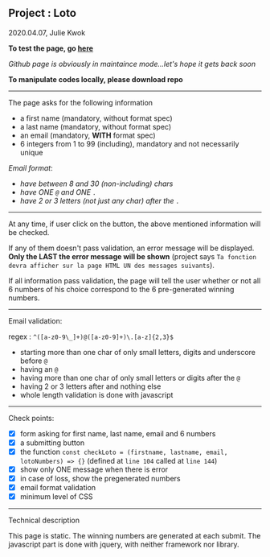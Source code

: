 ## Project : Loto


2020.04.07, Julie Kwok

**To test the page, go [here](https://julienemo.github.io/thp_next_2/)**

_Github page is obviously in maintaince mode...let's hope it gets back soon_

**To manipulate codes locally, please download repo**

* * *

The page asks for the following information

- a first name (mandatory, without format spec)
- a last name (mandatory, without format spec)
- an email (mandatory, **WITH** format spec)
- 6 integers from 1 to 99 (including), mandatory and not necessarily unique
  
_Email format_:
- _have between 8 and 30 (non-including) chars_
- _have ONE `@` and ONE `.`_
- _have 2 or 3 letters (not just any char) after the `.`_

* * *
At any time, if user click on the button, the above mentioned information will be checked. 

If any of them doesn't pass validation, an error message will be displayed. **Only the LAST the error message will be shown** (project says `Ta fonction devra afficher sur la page HTML UN des messages suivants`).

If all information pass validation, the page will tell the user whether or not all 6 numbers of his choice correspond to the 6 pre-generated winning numbers.

* * *
Email validation: 

regex : `^([a-z0-9\_]+)@([a-z0-9]+)\.[a-z]{2,3}$`
- starting more than one char of only small letters, digits and underscore before `@`
- having an `@`
- having more than one char of only small letters or digits after the `@`
- having 2 or 3 letters after and nothing else
- whole length validation is done with javascript

* * *
Check points:

- [x] form asking for first name, last name, email and 6 numbers
- [x] a submitting button
- [x] the function `const checkLoto = (firstname, lastname, email, lotoNumbers) => {}` (defined at `line 104` called at `line 144`)
- [x] show only ONE message when there is error
- [x] in case of loss, show the pregenerated numbers
- [x] email format validation
- [x] minimum level of CSS

* * *
Technical description

This page is static. The winning numbers are generated at each submit. The javascript part is done with jquery, with neither framework nor library.